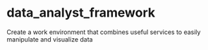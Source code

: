 # data_analyst_framework
Create a work environment that combines useful services to easily manipulate and visualize data
